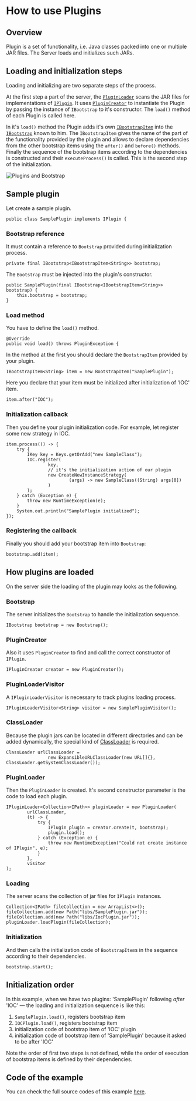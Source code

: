 # How to use Plugins

## Overview

Plugin is a set of functionality, i.e. Java classes packed into one or multiple JAR files.
The Server loads and initializes such JARs.

## Loading and initialization steps

Loading and initializing are two separate steps of the process.

At the first step a part of the server, the [`PluginLoader`](http://smarttools.github.io/smartactors-core/apidocs/info/smart_tools/smartactors/core/plugin_loader_from_jar/PluginLoader.html) scans the JAR files for implementations of [`IPlugin`](http://smarttools.github.io/smartactors-core/apidocs/info/smart_tools/smartactors/core/iplugin/IPlugin.html).
It uses [`PluginCreator`](http://smarttools.github.io/smartactors-core/apidocs/info/smart_tools/smartactors/core/plugin_creator/PluginCreator.html) to instantiate the Plugin by passing the instance of `IBootstrap` to it's constructor.
The `load()` method of each Plugin is called here.

In it's `load()` method the Plugin adds it's own [`IBootstrapItem`](http://smarttools.github.io/smartactors-core/apidocs/info/smart_tools/smartactors/core/ibootstrap_item/IBootstrapItem.html) into the [`IBootstrap`](http://smarttools.github.io/smartactors-core/apidocs/info/smart_tools/smartactors/core/ibootstrap/IBootstrap.html) known to him.
The `IBootstrapItem` gives the name of the part of the functionality provided by the plugin and allows to declare dependencies from the other bootstrap items using the `after()` and `before()` methods.
Finally the sequence of the bootstrap items according to the dependencies is constructed and their `executeProcess()` is called.
This is the second step of the initialization.

![Plugins and Bootstrap](http://www.plantuml.com/plantuml/img/IyxFBSZFIyqhKGXEBIfBBU9AXWi4v9IcP-OX2JZbvvSKbnGb5c0Jyon9pUNYWXYYaA-hQwUWfAK4DKF1IY4dFp6b65KUhXKedLgHcbnQaWfK0TMX1JC1nGAWoeAY_BBC591AX7wSYfFpSt9IaqkG5ODba6s7AarAJSilIYMiBZ6j11XA0000)

## Sample plugin

Let create a sample plugin.

    public class SamplePlugin implements IPlugin {

### Bootstrap reference    
    
It must contain a reference to `Bootstrap` provided during initialization process.

    private final IBootstrap<IBootstrapItem<String>> bootstrap;
    
The `Bootstrap` must be injected into the plugin's constructor.

    public SamplePlugin(final IBootstrap<IBootstrapItem<String>> bootstrap) {
        this.bootstrap = bootstrap;
    }

### Load method    
    
You have to define the `load()` method.

    @Override
    public void load() throws PluginException {
    
In the method at the first you should declare the `BootstrapItem` provided by your plugin.

    IBootstrapItem<String> item = new BootstrapItem("SamplePlugin");
    
Here you declare that your item must be initialized after initialization of 'IOC' item.
 
    item.after("IOC");

### Initialization callback    
    
Then you define your plugin initialization code.
For example, let register some new strategy in IOC.

    item.process(() -> {
        try {
            IKey key = Keys.getOrAdd("new SampleClass");
            IOC.register(
                    key,
                    // it's the initialization action of our plugin
                    new CreateNewInstanceStrategy(
                            (args) -> new SampleClass((String) args[0])
                    )
            );
        } catch (Exception e) {
            throw new RuntimeException(e);
        }
        System.out.println("SamplePlugin initialized");
    });

### Registering the callback    
    
Finally you should add your bootstrap item into `Bootstrap`: 

    bootstrap.add(item);

## How plugins are loaded

On the server side the loading of the plugin may looks as the following.

### Bootstrap    
    
The server initializes the `Bootstrap` to handle the initialization sequence.

    IBootstrap bootstrap = new Bootstrap();

### PluginCreator
    
Also it uses `PluginCreator` to find and call the correct constructor of `IPlugin`.

    IPluginCreator creator = new PluginCreator();

### PluginLoaderVisitor    
    
A `IPluginLoaderVisitor` is necessary to track plugins loading process.

    IPluginLoaderVisitor<String> visitor = new SamplePluginVisitor();

### ClassLoader    
    
Because the plugin jars can be located in different directories and can be added dynamically, the special kind of [ClassLoader](http://docs.oracle.com/javase/8/docs/api/java/lang/ClassLoader.html) is required.
    
    ClassLoader urlClassLoader =
                    new ExpansibleURLClassLoader(new URL[]{}, ClassLoader.getSystemClassLoader());

### PluginLoader
                    
Then the `PluginLoader` is created.
It's second constructor parameter is the code to load each plugin.

    IPluginLoader<Collection<IPath>> pluginLoader = new PluginLoader(
            urlClassLoader,
            (t) -> {
                try {
                    IPlugin plugin = creator.create(t, bootstrap);
                    plugin.load();
                } catch (Exception e) {
                    throw new RuntimeException("Could not create instance of IPlugin", e);
                }
            },
            visitor
    );

### Loading    
    
The server scans the collection of jar files for `IPlugin` instances.

    Collection<IPath> fileCollection = new ArrayList<>();
    fileCollection.add(new Path("libs/SamplePlugin.jar"));
    fileCollection.add(new Path("libs/IocPlugin.jar"));
    pluginLoader.loadPlugin(fileCollection);

### Initialization    
    
And then calls the initialization code of `BootstrapItem`s in the sequence according to their dependencies.

    bootstrap.start();

## Initialization order    
    
In this example, when we have two plugins: 'SamplePlugin' following _after_ 'IOC' — the loading and initialization sequence is like this:
 
1. `SamplePlugin.load()`, registers bootstrap item
2. `IOCPlugin.load()`, registers bootstrap item
3. initialization code of bootstrap item of 'IOC' plugin
4. initialization code of bootstrap item of 'SamplePlugin' because it asked to be after 'IOC'

Note the order of first two steps is not defined, while the order of execution of bootstrap items is defined by their dependencies.

## Code of the example

You can check the full source codes of this example [here](http://smarttools.github.io/smartactors-core/xref/info/smart_tools/smartactors/core/examples/plugin/package-summary.html).
